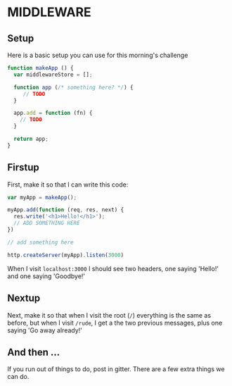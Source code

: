 # MIDDLEWARE

## Setup
Here is a basic setup you can use for this morning's challenge

```js
function makeApp () {
  var middlewareStore = [];

  function app (/* something here? */) {
     // TODO
  }

  app.add = function (fn) {
    // TODO
  }

  return app;
}
```

## Firstup
First, make it so that I can write this code:

```js
var myApp = makeApp();

myApp.add(function (req, res, next) {
  res.write('<h1>Hello!</h1>');
  // ADD SOMETHING HERE
})

// add something here

http.createServer(myApp).listen(3000)
```

When I visit `localhost:3000` I should see two headers, one saying 'Hello!' and one saying 'Goodbye!'

## Nextup
Next, make it so that when I visit the root (`/`) everything is the same as before, but when I visit `/rude`, I get a the two previous messages, plus one saying 'Go away already!'

## And then ...

If you run out of things to do, post in gitter. There are a few extra things we can do.

